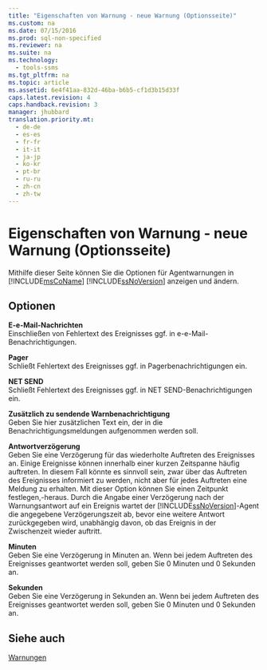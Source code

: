 ```yaml
---
title: "Eigenschaften von Warnung - neue Warnung (Optionsseite)"
ms.custom: na
ms.date: 07/15/2016
ms.prod: sql-non-specified
ms.reviewer: na
ms.suite: na
ms.technology: 
  - tools-ssms
ms.tgt_pltfrm: na
ms.topic: article
ms.assetid: 6e4f41aa-832d-46ba-b6b5-cf1d3b15d33f
caps.latest.revision: 4
caps.handback.revision: 3
manager: jhubbard
translation.priority.mt: 
  - de-de
  - es-es
  - fr-fr
  - it-it
  - ja-jp
  - ko-kr
  - pt-br
  - ru-ru
  - zh-cn
  - zh-tw
---
```

# Eigenschaften von Warnung - neue Warnung (Optionsseite)
Mithilfe dieser Seite können Sie die Optionen für Agentwarnungen in [!INCLUDE[msCoName](../content/includes/msCoName_md.md)] [!INCLUDE[ssNoVersion](../content/includes/ssNoVersion_md.md)] anzeigen und ändern.  
  
## Optionen  
**E\-e-Mail-Nachrichten**  
Einschließen von Fehlertext des Ereignisses ggf. in e\-e-Mail-Benachrichtigungen.  
  
**Pager**  
Schließt Fehlertext des Ereignisses ggf. in Pagerbenachrichtigungen ein.  
  
**NET SEND**  
Schließt Fehlertext des Ereignisses ggf. in NET SEND-Benachrichtigungen ein.  
  
**Zusätzlich zu sendende Warnbenachrichtigung**  
Geben Sie hier zusätzlichen Text ein, der in die Benachrichtigungsmeldungen aufgenommen werden soll.  
  
**Antwortverzögerung**  
Geben Sie eine Verzögerung für das wiederholte Auftreten des Ereignisses an. Einige Ereignisse können innerhalb einer kurzen Zeitspanne häufig auftreten. In diesem Fall könnte es sinnvoll sein, zwar über das Auftreten des Ereignisses informiert zu werden, nicht aber für jedes Auftreten eine Meldung zu erhalten. Mit dieser Option können Sie einen Zeitpunkt festlegen,\-heraus. Durch die Angabe einer Verzögerung nach der Warnungsantwort auf ein Ereignis wartet der [!INCLUDE[ssNoVersion](../content/includes/ssNoVersion_md.md)]-Agent die angegebene Verzögerungszeit ab, bevor eine weitere Antwort zurückgegeben wird, unabhängig davon, ob das Ereignis in der Zwischenzeit wieder auftritt.  
  
**Minuten**  
Geben Sie eine Verzögerung in Minuten an. Wenn bei jedem Auftreten des Ereignisses geantwortet werden soll, geben Sie 0 Minuten und 0 Sekunden an.  
  
**Sekunden**  
Geben Sie eine Verzögerung in Sekunden an. Wenn bei jedem Auftreten des Ereignisses geantwortet werden soll, geben Sie 0 Minuten und 0 Sekunden an.  
  
## Siehe auch  
[Warnungen](../content/Alerts.md)  
  
